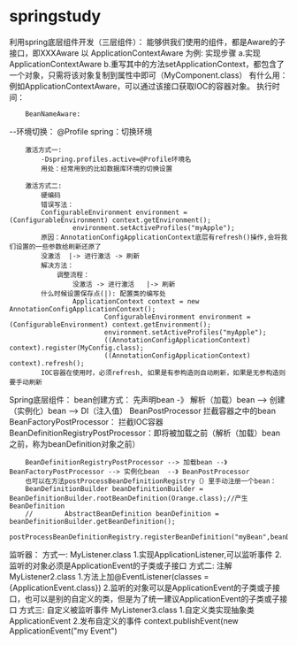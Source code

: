 # springstudy

利用spring底层组件开发（三层组件）：
    能够供我们使用的组件，都是Aware的子接口，即XXXAware
    以 ApplicationContextAware 为例: 实现步骤
        a.实现ApplicationContextAware
        b.重写其中的方法setApplicationContext，都包含了一个对象，只需将该对象复制到属性中即可（MyComponent.class）
        有什么用：例如ApplicationContextAware，可以通过该接口获取IOC的容器对象。
        执行时间：

        BeanNameAware:

--环境切换：
        @Profile
        spring：切换环境

        激活方式一:
            -Dspring.profiles.active=@Profile环境名
            用处：经常用到的比如数据库环境的切换设置
 
        激活方式二:
            硬编码
            错误写法：
            ConfigurableEnvironment environment = (ConfigurableEnvironment) context.getEnvironment();
                    environment.setActiveProfiles("myApple");
            原因：AnnotationConfigApplicationContext底层有refresh()操作,会将我们设置的一些参数给刷新还原了
            没激活  |-> 进行激活 -> 刷新
            解决方法：
                调整流程：
                    没激活 -> 进行激活   |-> 刷新
            什么时候设置保存点(|): 配置类的编写处
                    ApplicationContext context = new AnnotationConfigApplicationContext();
                            ConfigurableEnvironment environment = (ConfigurableEnvironment) context.getEnvironment();
                            environment.setActiveProfiles("myApple");
                            ((AnnotationConfigApplicationContext) context).register(MyConfig.class);
                            ((AnnotationConfigApplicationContext) context).refresh();
            IOC容器在使用时，必须refresh, 如果是有参构造则自动刷新，如果是无参构造则要手动刷新


Spring底层组件：
bean创建方式： 先声明bean  -》 解析（加载）bean --> 创建（实例化）bean --> DI（注入值）
        BeanPostProcessor 拦截容器之中的bean
        BeanFactoryPostProcessor： 拦截IOC容器
        BeanDefinitionRegistryPostProcessor：即将被加载之前（解析（加载）bean之前，称为beanDefinition对象之前）

        BeanDefinitionRegistryPostProcessor --> 加载bean --》 BeanFactoryPostProcessor --> 实例化bean  --》 BeanPostProcessor
        也可以在方法postProcessBeanDefinitionRegistry（）里手动注册一个bean：
        BeanDefinitionBuilder beanDefinitionBuilder = BeanDefinitionBuilder.rootBeanDefinition(Orange.class);//产生BeanDefinition
        //        AbstractBeanDefinition beanDefinition = beanDefinitionBuilder.getBeanDefinition();
        postProcessBeanDefinitionRegistry.registerBeanDefinition("myBean",beanDefinitionBuilder.getBeanDefinition());

监听器：
方式一: MyListener.class
1.实现ApplicationListener,可以监听事件
2.监听的对象必须是ApplicationEvent的子类或子接口
方式二: 注解 MyListener2.class
1.方法上加@EventListener(classes = {ApplicationEvent.class})
2.监听的对象可以是ApplicationEvent的子类或子接口，也可以是别的自定义的类，但是为了统一建议ApplicationEvent的子类或子接口
方式三:
自定义被监听事件 MyListener3.class
1.自定义类实现抽象类ApplicationEvent
2.发布自定义的事件 context.publishEvent(new ApplicationEvent("my Event")


